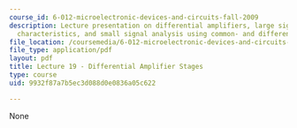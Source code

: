 ```yaml
---
course_id: 6-012-microelectronic-devices-and-circuits-fall-2009
description: Lecture presentation on differential amplifiers, large signal transfer
  characteristics, and small signal analysis using common- and difference-mode inputs.
file_location: /coursemedia/6-012-microelectronic-devices-and-circuits-fall-2009/9932f87a7b5ec3d088d0e0836a05c622_MIT6_012F09_lec19.pdf
file_type: application/pdf
layout: pdf
title: Lecture 19 - Differential Amplifier Stages
type: course
uid: 9932f87a7b5ec3d088d0e0836a05c622

---
```

None